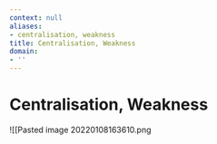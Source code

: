 ```yaml
---
context: null
aliases:
- centralisation, weakness
title: Centralisation, Weakness
domain:
- ''
---
```


# Centralisation, Weakness

![[Pasted image 20220108163610.png

